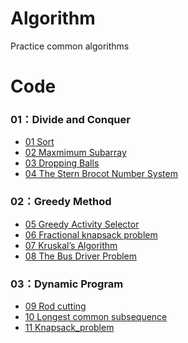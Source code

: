 # Algorithm
Practice common algorithms
>
# Code
### 01：Divide and Conquer    
- [01 Sort](https://github.com/tailer954/Algorithm/blob/master/01_Divide%20and%20Conquer/01%E3%80%81Sort.cpp)
- [02 Maxmimum Subarray](https://github.com/tailer954/Algorithm/blob/master/01_Divide%20and%20Conquer/02%E3%80%81Maximum_Subarray.cpp)
- [03 Dropping Balls](https://github.com/tailer954/Algorithm/blob/master/01_Divide%20and%20Conquer/03%E3%80%81Dropping_Balls.cpp)
- [04 The Stern Brocot Number System](https://github.com/tailer954/Algorithm/blob/master/01_Divide%20and%20Conquer/04%E3%80%81The_Stern-Brocot_Number_System.cpp)
>
### 02：Greedy Method  
- [05 Greedy Activity Selector](https://github.com/tailer954/Algorithm/blob/master/02_Greedy%20Method/05%E3%80%81Greedy_Activity_Selector.cpp)
- [06 Fractional knapsack problem](https://github.com/tailer954/Algorithm/blob/master/02_Greedy%20Method/06%E3%80%81Fractional_knapsack_problem.cpp)
- [07 Kruskal’s Algorithm](https://github.com/tailer954/Algorithm/blob/master/02_Greedy%20Method/07%E3%80%81Kruskal%E2%80%99s_Algorithm.cpp)
- [08 The Bus Driver Problem](https://github.com/tailer954/Algorithm/blob/master/02_Greedy%20Method/08%E3%80%81The_Bus_Driver_Problem.cpp)
>
### 03：Dynamic Program
- [09 Rod cutting](https://github.com/tailer954/Algorithm/blob/master/03_Dynamic%20Program/09%E3%80%81Rod_cutting.cpp)
- [10 Longest common subsequence](https://github.com/tailer954/Algorithm/blob/master/03_Dynamic%20Program/10%E3%80%81Longest_common_subsequence.cpp)
- [11 Knapsack_problem](https://github.com/tailer954/Algorithm/blob/master/03_Dynamic%20Program/11%E3%80%81Knapsack_problem.cpp)
>
